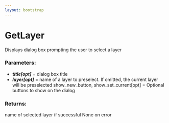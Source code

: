 ```yaml
---
layout: bootstrap
---
```


# GetLayer

Displays dialog box prompting the user to select a layer
          

### Parameters:

- ***title[opt]*** = dialog box title
- ***layer[opt]*** = name of a layer to preselect. If omitted, the current layer will be preselected
show_new_button, show_set_current[opt] = Optional buttons to show on the dialog
        

### Returns:


name of selected layer if successful
None on error
        



